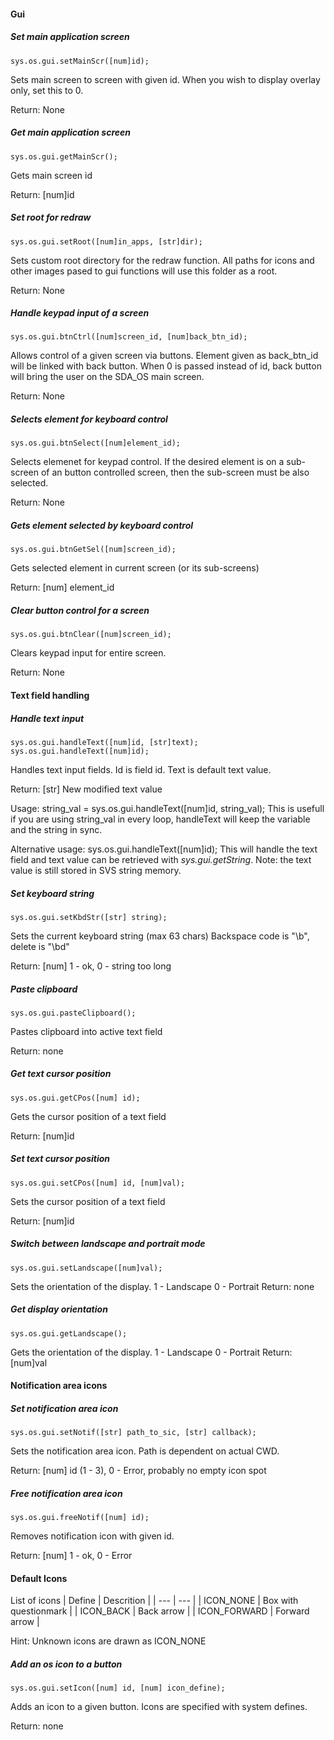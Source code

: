 #### Gui
##### Set main application screen
    sys.os.gui.setMainScr([num]id);
Sets main screen to screen with given id.
When you wish to display overlay only, set this to 0.

Return: None
##### Get main application screen
    sys.os.gui.getMainScr();
Gets main screen id

Return: [num]id
##### Set root for redraw
    sys.os.gui.setRoot([num]in_apps, [str]dir);
Sets custom root directory for the redraw function.
All paths for icons and other images pased to gui functions will
use this folder as a root.

Return: None
##### Handle keypad input of a screen
    sys.os.gui.btnCtrl([num]screen_id, [num]back_btn_id);
Allows control of a given screen via buttons.
Element given as back_btn_id will be linked with back button.
When 0 is passed instead of id, back button will bring the user on the SDA_OS main screen.

Return: None
##### Selects element for keyboard control
    sys.os.gui.btnSelect([num]element_id);
Selects elemenet for keypad control.
If the desired element is on a sub-screen of an button controlled screen,
then the sub-screen must be also selected.

Return: None
##### Gets element selected by keyboard control
    sys.os.gui.btnGetSel([num]screen_id);
Gets selected element in current screen (or its sub-screens)

Return: [num] element_id
##### Clear button control for a screen
    sys.os.gui.btnClear([num]screen_id);
Clears keypad input for entire screen.

Return: None
#### Text field handling
##### Handle text input
    sys.os.gui.handleText([num]id, [str]text);
    sys.os.gui.handleText([num]id);
Handles text input fields. Id is field id. Text is default text value.

Return: [str] New modified text value

Usage:
    string_val = sys.os.gui.handleText([num]id, string_val);
This is usefull if you are using string_val in every loop, handleText
will keep the variable and the string in sync.

Alternative usage:
    sys.os.gui.handleText([num]id);
This will handle the text field and text value can be retrieved
with *sys.gui.getString*.
Note: the text value is still stored in SVS string memory.

##### Set keyboard string
    sys.os.gui.setKbdStr([str] string);
Sets the current keyboard string (max 63 chars)
Backspace code is "\b", delete is "\bd"

Return: [num] 1 - ok, 0 - string too long
##### Paste clipboard
    sys.os.gui.pasteClipboard();
Pastes clipboard into active text field

Return: none
##### Get text cursor position
    sys.os.gui.getCPos([num] id);
Gets the cursor position of a text field

Return: [num]id
##### Set text cursor position
    sys.os.gui.setCPos([num] id, [num]val);
Sets the cursor position of a text field
 
Return: [num]id
##### Switch between landscape and portrait mode
    sys.os.gui.setLandscape([num]val);
Sets the orientation of the display.
1 - Landscape
0 - Portrait
Return: none
##### Get display orientation
    sys.os.gui.getLandscape();
Gets the orientation of the display.
1 - Landscape
0 - Portrait
Return: [num]val 
#### Notification area icons
##### Set notification area icon
    sys.os.gui.setNotif([str] path_to_sic, [str] callback);
Sets the notification area icon. Path is dependent on actual CWD.


Return: [num] id (1 - 3), 0 - Error, probably no empty icon spot
##### Free notification area icon
    sys.os.gui.freeNotif([num] id);
Removes notification icon with given id.

Return: [num] 1 - ok, 0 - Error
#### Default Icons
 List of icons
| Define       | Descrition            |
|   ---        |  ---                  |
| ICON_NONE    | Box with questionmark |
| ICON_BACK    | Back arrow            |
| ICON_FORWARD | Forward arrow         |

Hint: Unknown icons are drawn as ICON_NONE 
##### Add an os icon to a button 
    sys.os.gui.setIcon([num] id, [num] icon_define);
Adds an icon to a given button. Icons are specified with system defines.

Return: none
